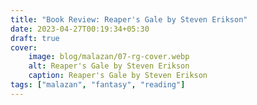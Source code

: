 ```yaml
---
title: "Book Review: Reaper's Gale by Steven Erikson"
date: 2023-04-27T00:19:34+05:30
draft: true
cover: 
    image: blog/malazan/07-rg-cover.webp
    alt: Reaper's Gale by Steven Erikson
    caption: Reaper's Gale by Steven Erikson
tags: ["malazan", "fantasy", "reading"]
---
```

